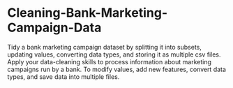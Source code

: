 # Cleaning-Bank-Marketing-Campaign-Data
Tidy a bank marketing campaign dataset by splitting it into subsets, updating values, converting data types, and storing it as multiple csv files.
Apply your data-cleaning skills to process information about marketing campaigns run by a bank.
To modify values, add new features, convert data types, and save data into multiple files.
